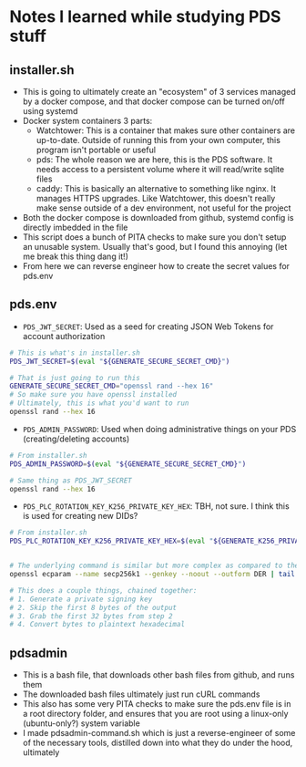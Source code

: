 # Notes I learned while studying PDS stuff
## installer.sh
- This is going to ultimately create an "ecosystem" of 3 services managed by a docker compose, and that docker compose can be turned on/off using systemd
- Docker system containers 3 parts:
    - Watchtower: This is a container that makes sure other containers are up-to-date. Outside of running this from your own computer, this program isn't portable or useful
    - pds: The whole reason we are here, this is the PDS software. It needs access to a persistent volume where it will read/write sqlite files
    - caddy: This is basically an alternative to something like nginx. It manages HTTPS upgrades. Like Watchtower, this doesn't really make sense outside of a dev environment, not useful for the project
- Both the docker compose is downloaded from github, systemd config is directly imbedded in the file
- This script does a bunch of PITA checks to make sure you don't setup an unusable system. Usually that's good, but I found this annoying (let me break this thing dang it!)
- From here we can reverse engineer how to create the secret values for pds.env

## pds.env
- `PDS_JWT_SECRET`: Used as a seed for creating JSON Web Tokens for account authorization
```bash
# This is what's in installer.sh
PDS_JWT_SECRET=$(eval "${GENERATE_SECURE_SECRET_CMD}")

# That is just going to run this
GENERATE_SECURE_SECRET_CMD="openssl rand --hex 16"
# So make sure you have openssl installed
# Ultimately, this is what you'd want to run
openssl rand --hex 16
```

- `PDS_ADMIN_PASSWORD`: Used when doing administrative things on your PDS (creating/deleting accounts)
```bash
# From installer.sh
PDS_ADMIN_PASSWORD=$(eval "${GENERATE_SECURE_SECRET_CMD}")

# Same thing as PDS_JWT_SECRET
openssl rand --hex 16
```

- `PDS_PLC_ROTATION_KEY_K256_PRIVATE_KEY_HEX`: TBH, not sure. I think this is used for creating new DIDs?
```bash
# From installer.sh
PDS_PLC_ROTATION_KEY_K256_PRIVATE_KEY_HEX=$(eval "${GENERATE_K256_PRIVATE_KEY_CMD}")


# The underlying command is similar but more complex as compared to the last two
openssl ecparam --name secp256k1 --genkey --noout --outform DER | tail --bytes=+8 | head --bytes=32 | xxd --plain --cols 32

# This does a couple things, chained together:
# 1. Generate a private signing key
# 2. Skip the first 8 bytes of the output
# 3. Grab the first 32 bytes from step 2
# 4. Convert bytes to plaintext hexadecimal
```

## pdsadmin
- This is a bash file, that downloads other bash files from github, and runs them
- The downloaded bash files ultimately just run cURL commands
- This also has some very PITA checks to make sure the pds.env file is in a root directory folder, and ensures that you are root using a linux-only (ubuntu-only?) system variable
- I made pdsadmin-command.sh which is just a reverse-engineer of some of the necessary tools, distilled down into what they do under the hood, ultimately